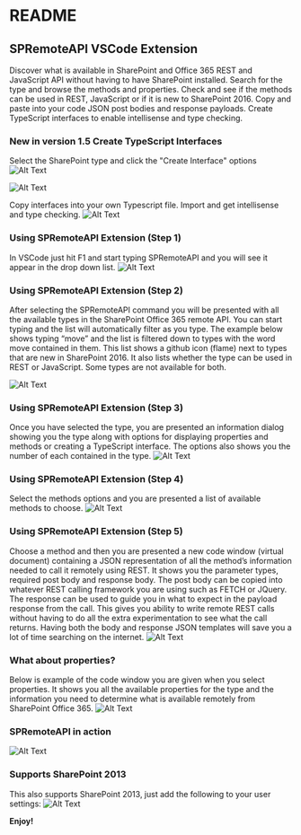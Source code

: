 # README

## SPRemoteAPI VSCode Extension 
 Discover what is available in SharePoint and Office 365 REST and JavaScript API without having to have SharePoint installed. 
 Search for the type and browse the methods and properties. Check and see if the methods can be used in REST, JavaScript or if it is new to SharePoint 2016.
 Copy and paste into your code JSON post bodies and response payloads. 
 Create TypeScript interfaces to enable intellisense and type checking.
 

### New in version 1.5 Create TypeScript Interfaces
Select the SharePoint type and click the "Create Interface" options
![Alt Text](https://c1.staticflickr.com/9/8070/29240483853_992658bbea_b.jpg)


![Alt Text](https://c2.staticflickr.com/6/5526/29240480373_8b6178e500_z.jpg)

Copy interfaces into your own Typescript file. Import and get intellisense and type checking.
![Alt Text](https://c1.staticflickr.com/9/8348/29753385412_3e0f7201e4_o.png)

### Using SPRemoteAPI Extension (Step 1)
In VSCode just hit F1 and start typing SPRemoteAPI and you will see it appear in the drop down list.
![Alt Text](https://c2.staticflickr.com/8/7631/28047195465_b8a1b7d59d_o.png)

### Using SPRemoteAPI Extension (Step 2)
After selecting the SPRemoteAPI command you will be presented with all the available types in the SharePoint Office 365 remote API. You can start typing and the list will automatically filter as you type. The example below shows typing “move” and the list is filtered down to types with the word move contained in them. This list shows a github icon (flame) next to types that are new in SharePoint 2016. It also lists whether the type can be used in REST or JavaScript. Some types are not available for both.

![Alt Text](https://c2.staticflickr.com/8/7117/27433483154_a2c1cae464_b.jpg)

### Using SPRemoteAPI Extension (Step 3)
Once you have selected the type, you are presented an information dialog showing you the type along with options for displaying properties and methods or creating a TypeScript interface. The options also shows you the number of each contained in the type. 
![Alt Text](https://c2.staticflickr.com/8/7334/28047195335_1eaf28fdd8_b.jpg)

### Using SPRemoteAPI Extension (Step 4)
Select the methods options and you are presented a list of available methods to choose.
![Alt Text](https://c2.staticflickr.com/8/7390/28047195515_d8e37fb564_o.png)

### Using SPRemoteAPI Extension (Step 5)
Choose a method and then you are presented a new code window (virtual document) containing a JSON representation of all the method’s information needed to call it remotely using REST. It shows you the parameter types, required post body and response body. The post body can be copied into whatever REST calling framework you are using such as FETCH or JQuery. The response can be used to guide you in what to expect in the payload response from the call. This gives you ability to write remote REST calls without having to do all the extra experimentation to see what the call returns. Having both the body and response JSON templates will save you a lot of time searching on the internet.
![Alt Text](https://c2.staticflickr.com/8/7336/27969723211_275dfeb3a5_b.jpg)

### What about properties?
Below is example of the code window you are given when you select properties. It shows you all the available properties for the type and the information you need to determine what is available remotely from SharePoint Office 365.
![Alt Text](https://c2.staticflickr.com/8/7436/27969745441_2a79474539_b.jpg)

### SPRemoteAPI in action
![Alt Text](https://c2.staticflickr.com/8/7458/27907653992_724924a479_o.gif)

### Supports SharePoint 2013
This also supports SharePoint 2013, just add the following to your user settings:
![Alt Text](https://c2.staticflickr.com/8/7535/27458815184_30d13313c6_o.png)


**Enjoy!**

